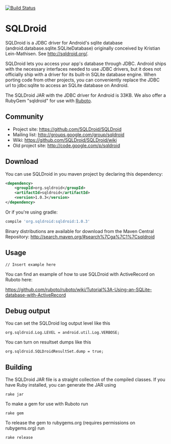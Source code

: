 [![Build Status](https://travis-ci.org/GitHubRGI/SQLDroid.svg?branch=master)](https://travis-ci.org/SQLDroid/SQLDroid)

# SQLDroid

SQLDroid is a JDBC driver for Android's sqlite database (android.database.sqlite.SQLiteDatabase) originally conceived by Kristian Lein-Mathisen. See http://sqldroid.org/.

SQLDroid lets you access your app's database through JDBC. Android ships with the necessary interfaces needed to use JDBC drivers, but it does not officially ship with a driver for its built-in SQLite database engine.  When porting code from other projects, you can conveniently replace the JDBC url to jdbc:sqlite to access an SQLite database on Android.

The SQLDroid JAR with the JDBC driver for Android is 33KB.  We also offer a RubyGem "sqldroid" for use with [Ruboto](http://ruboto.org/).

## Community

* Project site: https://github.com/SQLDroid/SQLDroid
* Mailing list: http://groups.google.com/group/sqldroid
* Wiki: https://github.com/SQLDroid/SQLDroid/wiki
* Old project site: http://code.google.com/p/sqldroid

## Download

You can use SQLDroid in you maven project by declaring this dependency:

```xml
<dependency>
    <groupId>org.sqldroid</groupId>
    <artifactId>sqldroid</artifactId>
    <version>1.0.3</version>
</dependency>
```

Or if you're using gradle:

```groovy
compile 'org.sqldroid:sqldroid:1.0.3'
```

Binary distributions are available for download from the Maven Central Repository: http://search.maven.org/#search%7Cga%7C1%7Csqldroid

## Usage

```
// Insert example here
```

You can find an example of how to use SQLDroid with ActiveRecord on Ruboto here:

https://github.com/ruboto/ruboto/wiki/Tutorial%3A-Using-an-SQLite-database-with-ActiveRecord

## Debug output

You can set the SQLDroid log output level like this

    org.sqldroid.Log.LEVEL = android.util.Log.VERBOSE;

You can turn on resultset dumps like this

    org.sqldroid.SQLDroidResultSet.dump = true;



## Building

The SQLDroid JAR file is a straight collection of the compiled classes.  If you have Ruby installed,
you can generate the JAR using

```rake jar```

To make a gem for use with Ruboto run

```rake gem```

To release the gem to rubygems.org (requires permissions on rubygems.org) run

```rake release```
